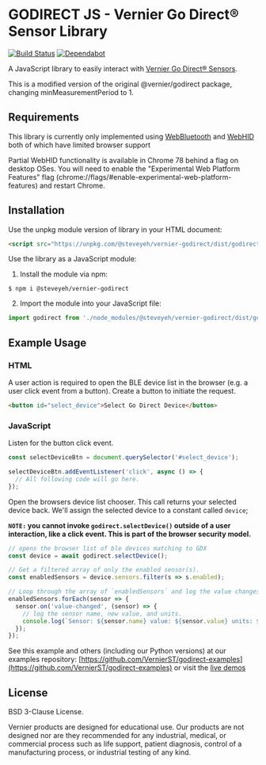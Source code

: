 # GODIRECT JS - Vernier Go Direct® Sensor Library

[![Build Status](https://travis-ci.org/VernierST/godirect-js.svg?branch=main)](https://travis-ci.org/VernierST/godirect-js) [![Dependabot](https://flat.badgen.net/dependabot/vernierst/godirect-js/?icon=dependabot)](https://flat.badgen.net/dependabot/vernierst/godirect-js/?icon=dependabot)

A JavaScript library to easily interact with [Vernier Go Direct® Sensors](https://www.vernier.com/products/sensors/go-direct-sensors).

This is a modified version of the original @vernier/godirect package, changing minMeasurementPeriod to 1.

## Requirements

This library is currently only implemented using [WebBluetooth](https://webbluetoothcg.github.io/web-bluetooth/) and [WebHID](https://wicg.github.io/webhid/) both of which have limited browser support

Partial WebHID functionality is available in Chrome 78 behind a flag on desktop OSes. You will need to enable the "Experimental Web Platform Features" flag (chrome://flags/#enable-experimental-web-platform-features) and restart Chrome.

## Installation

Use the unpkg module version of library in your HTML document:
```html
<script src="https://unpkg.com/@steveyeh/vernier-godirect/dist/godirect.min.umd.js"></script>
```

Use the library as a JavaScript module:

1. Install the module via npm:

```
$ npm i @steveyeh/vernier-godirect
```

2. Import the module into your JavaScript file:
```javascript
import godirect from './node_modules/@steveyeh/vernier-godirect/dist/godirect.min.esm.js';
```

## Example Usage

### HTML
A user action is required to open the BLE device list in the browser (e.g. a user click event from a button). Create a button to initiate the request.
```html
<button id="select_device">Select Go Direct Device</button>
```

### JavaScript
Listen for the button click event.
```javascript
const selectDeviceBtn = document.querySelector('#select_device');

selectDeviceBtn.addEventListener('click', async () => {
  // All following code will go here.
});

```

 Open the browsers device list chooser. This call returns your selected device back. We'll assign the selected device to a constant called `device`;

**`NOTE:` you cannot invoke `godirect.selectDevice()` outside of a user interaction, like a click event. This is part of the browser security model.**
```javascript
// opens the browser list of ble devices matching to GDX
const device = await godirect.selectDevice();

// Get a filtered array of only the enabled sensor(s).
const enabledSensors = device.sensors.filter(s => s.enabled);

// Loop through the array of `enabledSensors` and log the value changes.
enabledSensors.forEach(sensor => {
  sensor.on('value-changed', (sensor) => {
    // log the sensor name, new value, and units.
    console.log(`Sensor: ${sensor.name} value: ${sensor.value} units: ${sensor.unit}`);
  });
});
```

See this example and others (including our Python versions) at our examples repository: [https://github.com/VernierST/godirect-examples](https://github.com/VernierST/godirect-examples) or visit the [live demos](https://vernierst.github.io/godirect-examples/javascript/)


## License

BSD 3-Clause License.

Vernier products are designed for educational use. Our products are not designed nor are they recommended for any industrial, medical, or commercial process such as life support, patient diagnosis, control of a manufacturing process, or industrial testing of any kind.
